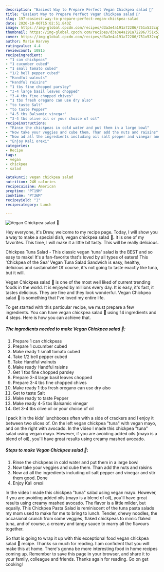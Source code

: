 ```yaml
---
description: "Easiest Way to Prepare Perfect Vegan Chickpea salad 🥗"
title: "Easiest Way to Prepare Perfect Vegan Chickpea salad 🥗"
slug: 197-easiest-way-to-prepare-perfect-vegan-chickpea-salad
date: 2020-10-06T15:02:51.843Z
image: https://img-global.cpcdn.com/recipes/d3a3e4a191a72286/751x532cq70/vegan-chickpea-salad-🥗-recipe-main-photo.jpg
thumbnail: https://img-global.cpcdn.com/recipes/d3a3e4a191a72286/751x532cq70/vegan-chickpea-salad-🥗-recipe-main-photo.jpg
cover: https://img-global.cpcdn.com/recipes/d3a3e4a191a72286/751x532cq70/vegan-chickpea-salad-🥗-recipe-main-photo.jpg
author: Marie Harvey
ratingvalue: 4.4
reviewcount: 10815
recipeingredient:
- "1 can chickpeas"
- "1 cucumber cubed"
- "1 small tomato cubed"
- "1/2 bell pepper cubed"
- "Handful walnuts"
- "Handful raisins"
- "1 tbs fine chopped parsley"
- "3-4 large basil leaves chopped"
- "3-4 tbs fine chopped chives"
- "1 tbs fresh oregano can use dry also"
- "to taste Salt"
- "to taste Pepper"
- "4-5 tbs Balsamic vinegar"
- "3-4 tbs olive oil or your choice of oil"
recipeinstructions:
- "Rinse the chickpeas in cold water and put them in a large bowl"
- "Now take your veggies and cube them. Than add the nuts and raisins"
- "Now ad all the ingredients including oil salt pepper and vinegar and stir them good. Done"
- "Enjoy Kali orexi"
categories:
- Recipe
tags:
- vegan
- chickpea
- salad

katakunci: vegan chickpea salad 
nutrition: 246 calories
recipecuisine: American
preptime: "PT19M"
cooktime: "PT36M"
recipeyield: "1"
recipecategory: Lunch

---
```



![Vegan Chickpea salad 🥗](https://img-global.cpcdn.com/recipes/d3a3e4a191a72286/751x532cq70/vegan-chickpea-salad-🥗-recipe-main-photo.jpg)

Hey everyone, it's Drew, welcome to my recipe page. Today, I will show you a way to make a special dish, vegan chickpea salad 🥗. It is one of my favorites. This time, I will make it a little bit tasty. This will be really delicious.

Chickpea Tuna Salad - This classic vegan &#39;tuna&#39; salad is the BEST and so easy to make! It&#39;s a fan-favorite that&#39;s loved by all types of eaters! This &#39;Chickpea of the Sea&#39; Vegan Tuna Salad Sandwich is easy, healthy, delicious and sustainable! Of course, it&#39;s not going to taste exactly like tuna, but it will.

Vegan Chickpea salad 🥗 is one of the most well liked of current trending foods in the world. It is enjoyed by millions every day. It is easy, it's fast, it tastes delicious. They are fine and they look wonderful. Vegan Chickpea salad 🥗 is something that I've loved my entire life.


To get started with this particular recipe, we must prepare a few ingredients. You can have vegan chickpea salad 🥗 using 14 ingredients and 4 steps. Here is how you can achieve that.

<!--inarticleads1-->

##### The ingredients needed to make Vegan Chickpea salad 🥗:

1. Prepare 1 can chickpeas
1. Prepare 1 cucumber cubed
1. Make ready 1 small tomato cubed
1. Take 1/2 bell pepper cubed
1. Take Handful walnuts
1. Make ready Handful raisins
1. Get 1 tbs fine chopped parsley
1. Prepare 3-4 large basil leaves chopped
1. Prepare 3-4 tbs fine chopped chives
1. Make ready 1 tbs fresh oregano can use dry also
1. Get to taste Salt
1. Make ready to taste Pepper
1. Make ready 4-5 tbs Balsamic vinegar
1. Get 3-4 tbs olive oil or your choice of oil


I pack it in the kids&#39; lunchboxes often with a side of crackers and I enjoy it between two slices of. On the left vegan chickpea &#34;tuna&#34; with vegan mayo, and on the right with avocado. In the video I made this chickpea &#34;tuna&#34; salad using vegan mayo. However, if you are avoiding added oils (mayo is a blend of oil), you&#39;ll have great results using creamy mashed avocado. 

<!--inarticleads2-->

##### Steps to make Vegan Chickpea salad 🥗:

1. Rinse the chickpeas in cold water and put them in a large bowl
1. Now take your veggies and cube them. Than add the nuts and raisins
1. Now ad all the ingredients including oil salt pepper and vinegar and stir them good. Done
1. Enjoy Kali orexi


In the video I made this chickpea &#34;tuna&#34; salad using vegan mayo. However, if you are avoiding added oils (mayo is a blend of oil), you&#39;ll have great results using creamy mashed avocado. The flavor is a little milder, but equally. This Chickpea Pasta Salad is reminiscent of the tuna pasta salads my mom used to make for me to bring to lunch. Tender, chewy noodles, the occasional crunch from some veggies, flaked chickpeas to mimic flaked tuna, and of course, a creamy and tangy sauce to marry all the flavours together. 

So that is going to wrap it up with this exceptional food vegan chickpea salad 🥗 recipe. Thanks so much for reading. I am confident that you will make this at home. There's gonna be more interesting food in home recipes coming up. Remember to save this page in your browser, and share it to your family, colleague and friends. Thanks again for reading. Go on get cooking!
